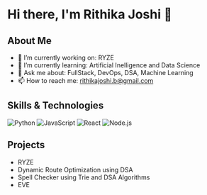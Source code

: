 # Hi there, I'm Rithika Joshi 👋

## About Me
- 🔭 I’m currently working on: RYZE   
- 🌱 I’m currently learning: Artificial Inelligence and Data Science    
- 💬 Ask me about: FullStack, DevOps, DSA, Machine Learning
- 📫 How to reach me: rithikajoshi.b@gmail.com

## Skills & Technologies
![Python](https://img.shields.io/badge/-Python-3776AB?style=flat&logo=python&logoColor=white)
![JavaScript](https://img.shields.io/badge/-JavaScript-F7DF1E?style=flat&logo=javascript&logoColor=black)
![React](https://img.shields.io/badge/-React-61DAFB?style=flat&logo=react&logoColor=black)
![Node.js](https://img.shields.io/badge/-Node.js-339933?style=flat&logo=node.js&logoColor=white)

## Projects
- RYZE
-  Dynamic Route Optimization using DSA
-  Spell Checker using Trie and DSA Algorithms
-  EVE
  

